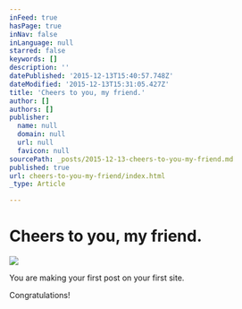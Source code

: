 ```yaml
---
inFeed: true
hasPage: true
inNav: false
inLanguage: null
starred: false
keywords: []
description: ''
datePublished: '2015-12-13T15:40:57.748Z'
dateModified: '2015-12-13T15:31:05.427Z'
title: 'Cheers to you, my friend.'
author: []
authors: []
publisher:
  name: null
  domain: null
  url: null
  favicon: null
sourcePath: _posts/2015-12-13-cheers-to-you-my-friend.md
published: true
url: cheers-to-you-my-friend/index.html
_type: Article

---
```

# Cheers to you, my friend.
![](https://the-grid-user-content.s3-us-west-2.amazonaws.com/2aa34b4a-f16a-4665-80d8-6f27a1f942be.gif)

You are making your first post on your first site. 

Congratulations!